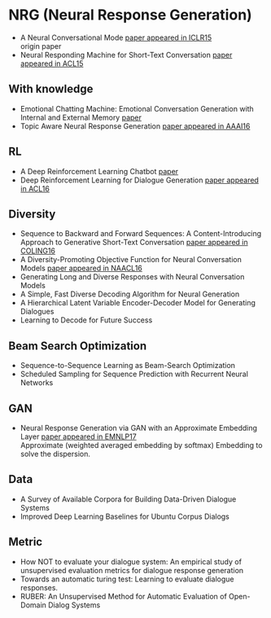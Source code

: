# NRG (Neural Response Generation)

- A Neural Conversational Mode [paper appeared in ICLR15](https://arxiv.org/pdf/1506.05869v1.pdf)  
origin paper
- Neural Responding Machine for Short-Text Conversation [paper appeared in ACL15](https://arxiv.org/pdf/1503.02364.pdf)

## With knowledge
- Emotional Chatting Machine: Emotional Conversation Generation with Internal and External Memory [paper](https://arxiv.org/pdf/1704.01074.pdf)
- Topic Aware Neural Response Generation [paper appeared in AAAI16](https://arxiv.org/pdf/1606.08340.pdf)

## RL
- A Deep Reinforcement Learning Chatbot [paper](https://arxiv.org/pdf/1709.02349.pdf)
- Deep Reinforcement Learning for Dialogue Generation [paper appeared in ACL16](https://arxiv.org/pdf/1606.01541.pdf)

## Diversity
- Sequence to Backward and Forward Sequences: A Content-Introducing Approach to Generative Short-Text Conversation [paper appeared in COLING16](https://arxiv.org/pdf/1607.00970.pdf)
- A Diversity-Promoting Objective Function for Neural Conversation Models [paper appeared in NAACL16](https://arxiv.org/pdf/1510.03055v2.pdf)
- Generating Long and Diverse Responses with Neural Conversation Models
- A Simple, Fast Diverse Decoding Algorithm for Neural Generation
- A Hierarchical Latent Variable Encoder-Decoder Model for Generating Dialogues
- Learning to Decode for Future Success

## Beam Search Optimization 
- Sequence-to-Sequence Learning as Beam-Search Optimization
- Scheduled Sampling for Sequence Prediction with Recurrent Neural Networks

## GAN
- Neural Response Generation via GAN with an Approximate Embedding Layer [paper appeared in EMNLP17](http://www.aclweb.org/anthology/D/D17/D17-1066.pdf)  
Approximate (weighted averaged embedding by softmax) Embedding to solve the dispersion.

## Data
- A Survey of Available Corpora for Building Data-Driven Dialogue Systems
- Improved Deep Learning Baselines for Ubuntu Corpus Dialogs

## Metric
- How NOT to evaluate your dialogue system: An empirical study of unsupervised evaluation metrics for dialogue response generation
- Towards an automatic turing test: Learning to evaluate dialogue responses.
- RUBER: An Unsupervised Method for Automatic Evaluation of Open-Domain Dialog Systems
